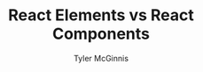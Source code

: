 ---
sections:
  - reactjs
link: 'https://tylermcginnis.com/react-elements-vs-react-components/'
title: 'React Elements vs React Components'
author: 'Tyler McGinnis'
publishedAt: 2016-12-15T00:00:00.000Z
type:
  - article
topics:
  - jsx
  - react_components
suggestedBy:
  - andreamangano
createdAt: 2018-03-12T21:53:25.922Z
reference: aHR0cHM6Ly90eWxlcm1jZ2lubmlzLmNvbS9yZWFjdC1lbGVtZW50cy12cy1yZWFjdC1jb21wb25lbnRzLw
slug: react-elements-vs-react-components-by-tyler-mcginnis
---